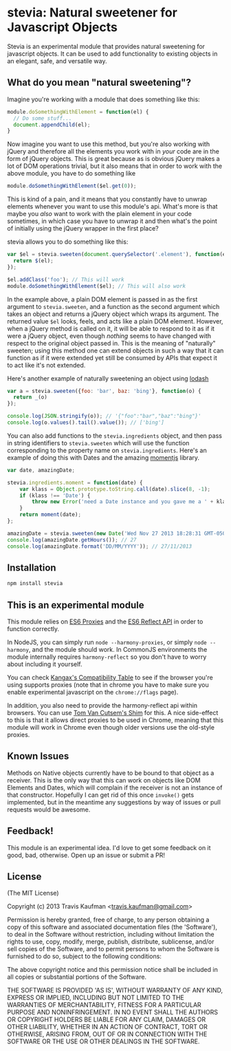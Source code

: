 # stevia: Natural sweetener for Javascript Objects

  Stevia is an experimental module that provides natural sweetening for javascript objects. It can be used to add functionality to existing objects in an elegant, safe, and versatile way.

## What do you mean "natural sweetening"?
Imagine you're working with a module that does something like this:

```javascript
module.doSomethingWithElement = function(el) {
  // Do some stuff...
  document.appendChild(el);
}
```

Now imagine you want to use this method, but you're also working with jQuery
and therefore all the elements you work with in *your* code are in the form of
jQuery objects. This is great because as is obvious jQuery makes a lot of DOM
operations trivial, but it also means that in order to work with the above
module, you have to do something like

```javascript
module.doSomethingWithElement($el.get(0));
```
This is kind of a pain, and it means that you constantly have to unwrap
elements whenever you want to use this module's api. What's more is that maybe
you *also* want to work with the plain element in your code sometimes, in which
case you have to unwrap it and then what's the point of initially using the
jQuery wrapper in the first place?

stevia allows you to do something like this:
```javascript
var $el = stevia.sweeten(document.querySelector('.element'), function(el) {
  return $(el);
});

$el.addClass('foo'); // This will work
module.doSomethingWithElement($el); // This will also work
```

In the example above, a plain DOM element is passed in as the first argument to
`stevia.sweeten`, and a function as the second argument which takes an object
and returns a jQuery object which wraps its argument. The returned value
`$el` looks, feels, and acts like a plain DOM element. However, when a jQuery
method is called on it, it will be able to respond to it as if it were a jQuery
object, even though _nothing_ seems to have changed with respect to the
original object passed in. This is the meaning of "naturally" sweeten; using
this method one can extend objects in such a way that it can function as if it
were extended yet still be consumed by APIs that expect it to act like it's not
extended.

Here's another example of naturally sweetening an object using
[lodash](http://lodash.com)
```javascript
var a = stevia.sweeten({foo: 'bar', baz: 'bing'}, function(o) {
  return _(o)
});

console.log(JSON.stringify(o)); // '{"foo":"bar","baz":"bing"}'
console.log(o.values().tail().value()); // ['bing']
```

You can also add functions to the `stevia.ingredients` object, and then pass in string identifiers
to `stevia.sweeten` which will use the function corresponding to the property name on
`stevia.ingredients`. Here's an example of doing this with Dates and the amazing
[momentjs](http://momentjs.com/) library.

```javascript
var date, amazingDate;

stevia.ingredients.moment = function(date) {
	var klass = Object.prototype.toString.call(date).slice(8, -1);
	if (klass !== 'Date') {
		throw new Error('need a Date instance and you gave me a ' + klass);
	}
	return moment(date);
};

amazingDate = stevia.sweeten(new Date('Wed Nov 27 2013 18:28:31 GMT-0500 (EST)'), 'moment');
console.log(amazingDate.getHours()); // 27
console.log(amazingDate.format('DD/MM/YYYY')); // 27/11/2013
```

## Installation
```sh
npm install stevia
```

## This is an experimental module
This module relies on [ES6 Proxies](http://wiki.ecmascript.org/doku.php?id=harmony:direct_proxies)
and the [ES6 Reflect API](http://wiki.ecmascript.org/doku.php?id=harmony:reflect_api) in order to
function correctly.

In NodeJS, you can simply run `node --harmony-proxies`, or simply `node --harmony`, and the
module should work. In CommonJS environments the module internally requires `harmony-reflect` so
you don't have to worry about including it yourself.

You can check [Kangax's Compatibility Table](http://kangax.github.io/es5-compat-table/es6/)
to see if the browser you're using supports proxies (note that in chrome you have to make sure you
enable experimental javascript on the `chrome://flags` page).

In addition, you also need to provide the harmony-reflect api within browsers. You can use
[Tom Van Cutsem's Shim](https://github.com/tvcutsem/harmony-reflect) for this. A nice side-effect
to this is that it allows direct proxies to be used in Chrome, meaning that this module will work
in Chrome even though older versions use the old-style proxies.

## Known Issues
Methods on Native objects currently have to be bound to that object as a receiver. This is the only
way that this can work on objects like DOM Elements and Dates, which will complain if the receiver
is not an instance of that constructor. Hopefully I can get rid of this once `invoke()` gets
implemented, but in the meantime any suggestions by way of issues or pull requests would be awesome.

## Feedback!
This module is an experimental idea. I'd love to get some feedback on it good, bad, otherwise. Open
up an issue or submit a PR!

## License

(The MIT License)

Copyright (c) 2013 Travis Kaufman &lt;travis.kaufman@gmail.com&gt;

Permission is hereby granted, free of charge, to any person obtaining
a copy of this software and associated documentation files (the
'Software'), to deal in the Software without restriction, including
without limitation the rights to use, copy, modify, merge, publish,
distribute, sublicense, and/or sell copies of the Software, and to
permit persons to whom the Software is furnished to do so, subject to
the following conditions:

The above copyright notice and this permission notice shall be
included in all copies or substantial portions of the Software.

THE SOFTWARE IS PROVIDED 'AS IS', WITHOUT WARRANTY OF ANY KIND,
EXPRESS OR IMPLIED, INCLUDING BUT NOT LIMITED TO THE WARRANTIES OF
MERCHANTABILITY, FITNESS FOR A PARTICULAR PURPOSE AND NONINFRINGEMENT.
IN NO EVENT SHALL THE AUTHORS OR COPYRIGHT HOLDERS BE LIABLE FOR ANY
CLAIM, DAMAGES OR OTHER LIABILITY, WHETHER IN AN ACTION OF CONTRACT,
TORT OR OTHERWISE, ARISING FROM, OUT OF OR IN CONNECTION WITH THE
SOFTWARE OR THE USE OR OTHER DEALINGS IN THE SOFTWARE.
